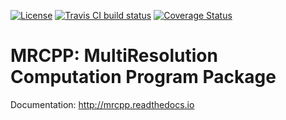 [![License](https://img.shields.io/badge/license-%20LGPLv3-blue.svg)](../master/LICENSE)
[![Travis CI build status](https://travis-ci.org/MRChemSoft/mrcpp.svg?branch=master)](https://travis-ci.org/MRChemSoft/mrcpp)
[![Coverage Status](https://coveralls.io/repos/github/MRChemSoft/mrcpp/badge.svg?branch=master)](https://coveralls.io/github/MRChemSoft/mrcpp?branch=master)

# MRCPP: MultiResolution Computation Program Package

 Documentation: http://mrcpp.readthedocs.io
